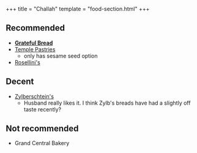 +++
title = "Challah"
template = "food-section.html"
+++

## Recommended
- **[Grateful Bread](https://gratefulbreadbaking.com/)**
- [Temple Pastries](https://www.templepastries.com/)
    - only has sesame seed option
- [Rosellini's](https://rosellinis.com/)

## Decent
- [Zylberschtein's](https://www.zylberschtein.com/)
    - Husband really likes it. I think Zylb's breads have had a slightly off taste recently?

## Not recommended
- Grand Central Bakery